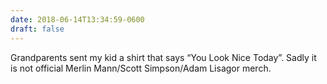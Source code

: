 ```yaml
---
date: 2018-06-14T13:34:59-0600
draft: false
---
```




Grandparents sent my kid a shirt that says “You Look Nice Today”. Sadly it is not official Merlin Mann/Scott Simpson/Adam Lisagor merch.



